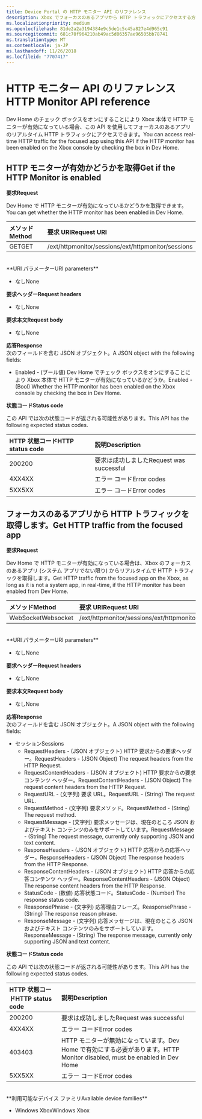 ```yaml
---
title: Device Portal の HTTP モニター API のリファレンス
description: Xbox でフォーカスのあるアプリから HTTP トラフィックにアクセスする方法について説明します。
ms.localizationpriority: medium
ms.openlocfilehash: 81de2a2a3194384e9c5de1c5c45a827e4d965c91
ms.sourcegitcommit: 681c70f964210ab49ac5d06357ae96505bb78741
ms.translationtype: MT
ms.contentlocale: ja-JP
ms.lasthandoff: 11/26/2018
ms.locfileid: "7707417"
---
```

# <a name="http-monitor-api-reference"></a><span data-ttu-id="6e553-103">HTTP モニター API のリファレンス</span><span class="sxs-lookup"><span data-stu-id="6e553-103">HTTP Monitor API reference</span></span>   
<span data-ttu-id="6e553-104">Dev Home のチェック ボックスをオンにすることにより Xbox 本体で HTTP モニターが有効になっている場合、この API を使用してフォーカスのあるアプリのリアルタイム HTTP トラフィックにアクセスできます。</span><span class="sxs-lookup"><span data-stu-id="6e553-104">You can access real-time HTTP traffic for the focused app using this API if the HTTP monitor has been enabled on the Xbox console by checking the box in Dev Home.</span></span>

## <a name="get-if-the-http-monitor-is-enabled"></a><span data-ttu-id="6e553-105">HTTP モニターが有効かどうかを取得</span><span class="sxs-lookup"><span data-stu-id="6e553-105">Get if the HTTP Monitor is enabled</span></span>

**<span data-ttu-id="6e553-106">要求</span><span class="sxs-lookup"><span data-stu-id="6e553-106">Request</span></span>**

<span data-ttu-id="6e553-107">Dev Home で HTTP モニターが有効になっているかどうかを取得できます。</span><span class="sxs-lookup"><span data-stu-id="6e553-107">You can get whether the HTTP monitor has been enabled in Dev Home.</span></span>

<span data-ttu-id="6e553-108">メソッド</span><span class="sxs-lookup"><span data-stu-id="6e553-108">Method</span></span>      | <span data-ttu-id="6e553-109">要求 URI</span><span class="sxs-lookup"><span data-stu-id="6e553-109">Request URI</span></span>
:------     | :-----
<span data-ttu-id="6e553-110">GET</span><span class="sxs-lookup"><span data-stu-id="6e553-110">GET</span></span> | <span data-ttu-id="6e553-111">/ext/httpmonitor/sessions</span><span class="sxs-lookup"><span data-stu-id="6e553-111">/ext/httpmonitor/sessions</span></span>
<br />
**<span data-ttu-id="6e553-112">URI パラメーター</span><span class="sxs-lookup"><span data-stu-id="6e553-112">URI parameters</span></span>**

- <span data-ttu-id="6e553-113">なし</span><span class="sxs-lookup"><span data-stu-id="6e553-113">None</span></span>

**<span data-ttu-id="6e553-114">要求ヘッダー</span><span class="sxs-lookup"><span data-stu-id="6e553-114">Request headers</span></span>**

- <span data-ttu-id="6e553-115">なし</span><span class="sxs-lookup"><span data-stu-id="6e553-115">None</span></span>

**<span data-ttu-id="6e553-116">要求本文</span><span class="sxs-lookup"><span data-stu-id="6e553-116">Request body</span></span>**

- <span data-ttu-id="6e553-117">なし</span><span class="sxs-lookup"><span data-stu-id="6e553-117">None</span></span>

**<span data-ttu-id="6e553-118">応答</span><span class="sxs-lookup"><span data-stu-id="6e553-118">Response</span></span>**   
<span data-ttu-id="6e553-119">次のフィールドを含む JSON オブジェクト。</span><span class="sxs-lookup"><span data-stu-id="6e553-119">A JSON object with the following fields:</span></span>

* <span data-ttu-id="6e553-120">Enabled - (ブール値) Dev Home でチェック ボックスをオンにすることにより Xbox 本体で HTTP モニターが有効になっているかどうか。</span><span class="sxs-lookup"><span data-stu-id="6e553-120">Enabled - (Bool) Whether the HTTP monitor has been enabled on the Xbox console by checking the box in Dev Home.</span></span>

**<span data-ttu-id="6e553-121">状態コード</span><span class="sxs-lookup"><span data-stu-id="6e553-121">Status code</span></span>**

<span data-ttu-id="6e553-122">この API では次の状態コードが返される可能性があります。</span><span class="sxs-lookup"><span data-stu-id="6e553-122">This API has the following expected status codes.</span></span>

<span data-ttu-id="6e553-123">HTTP 状態コード</span><span class="sxs-lookup"><span data-stu-id="6e553-123">HTTP status code</span></span>      | <span data-ttu-id="6e553-124">説明</span><span class="sxs-lookup"><span data-stu-id="6e553-124">Description</span></span>
:------     | :-----
<span data-ttu-id="6e553-125">200</span><span class="sxs-lookup"><span data-stu-id="6e553-125">200</span></span> | <span data-ttu-id="6e553-126">要求は成功しました</span><span class="sxs-lookup"><span data-stu-id="6e553-126">Request was successful</span></span>
<span data-ttu-id="6e553-127">4XX</span><span class="sxs-lookup"><span data-stu-id="6e553-127">4XX</span></span> | <span data-ttu-id="6e553-128">エラー コード</span><span class="sxs-lookup"><span data-stu-id="6e553-128">Error codes</span></span>
<span data-ttu-id="6e553-129">5XX</span><span class="sxs-lookup"><span data-stu-id="6e553-129">5XX</span></span> | <span data-ttu-id="6e553-130">エラー コード</span><span class="sxs-lookup"><span data-stu-id="6e553-130">Error codes</span></span>

## <a name="get-http-traffic-from-the-focused-app"></a><span data-ttu-id="6e553-131">フォーカスのあるアプリから HTTP トラフィックを取得します。</span><span class="sxs-lookup"><span data-stu-id="6e553-131">Get HTTP traffic from the focused app</span></span>
**<span data-ttu-id="6e553-132">要求</span><span class="sxs-lookup"><span data-stu-id="6e553-132">Request</span></span>**

<span data-ttu-id="6e553-133">Dev Home で HTTP モニターが有効になっている場合は、Xbox のフォーカスのあるアプリ (システム アプリでない限り) からリアルタイムで HTTP トラフィックを取得します。</span><span class="sxs-lookup"><span data-stu-id="6e553-133">Get HTTP traffic from the focused app on the Xbox, as long as it is not a system app, in real-time, if the HTTP monitor has been enabled from Dev Home.</span></span>

<span data-ttu-id="6e553-134">メソッド</span><span class="sxs-lookup"><span data-stu-id="6e553-134">Method</span></span>      | <span data-ttu-id="6e553-135">要求 URI</span><span class="sxs-lookup"><span data-stu-id="6e553-135">Request URI</span></span>
:------     | :-----
<span data-ttu-id="6e553-136">WebSocket</span><span class="sxs-lookup"><span data-stu-id="6e553-136">Websocket</span></span> | <span data-ttu-id="6e553-137">/ext/httpmonitor/sessions</span><span class="sxs-lookup"><span data-stu-id="6e553-137">/ext/httpmonitor/sessions</span></span>
<br />
**<span data-ttu-id="6e553-138">URI パラメーター</span><span class="sxs-lookup"><span data-stu-id="6e553-138">URI parameters</span></span>**

- <span data-ttu-id="6e553-139">なし</span><span class="sxs-lookup"><span data-stu-id="6e553-139">None</span></span>

**<span data-ttu-id="6e553-140">要求ヘッダー</span><span class="sxs-lookup"><span data-stu-id="6e553-140">Request headers</span></span>**

- <span data-ttu-id="6e553-141">なし</span><span class="sxs-lookup"><span data-stu-id="6e553-141">None</span></span>

**<span data-ttu-id="6e553-142">要求本文</span><span class="sxs-lookup"><span data-stu-id="6e553-142">Request body</span></span>**

- <span data-ttu-id="6e553-143">なし</span><span class="sxs-lookup"><span data-stu-id="6e553-143">None</span></span>

**<span data-ttu-id="6e553-144">応答</span><span class="sxs-lookup"><span data-stu-id="6e553-144">Response</span></span>**   
<span data-ttu-id="6e553-145">次のフィールドを含む JSON オブジェクト。</span><span class="sxs-lookup"><span data-stu-id="6e553-145">A JSON object with the following fields:</span></span>

* <span data-ttu-id="6e553-146">セッション</span><span class="sxs-lookup"><span data-stu-id="6e553-146">Sessions</span></span>
    * <span data-ttu-id="6e553-147">RequestHeaders - (JSON オブジェクト) HTTP 要求からの要求ヘッダー。</span><span class="sxs-lookup"><span data-stu-id="6e553-147">RequestHeaders - (JSON Object) The request headers from the HTTP Request.</span></span>
    * <span data-ttu-id="6e553-148">RequestContentHeaders - (JSON オブジェクト) HTTP 要求からの要求コンテンツ ヘッダー。</span><span class="sxs-lookup"><span data-stu-id="6e553-148">RequestContentHeaders - (JSON Object) The request content headers from the HTTP Request.</span></span>
    * <span data-ttu-id="6e553-149">RequestURL - (文字列) 要求 URL。</span><span class="sxs-lookup"><span data-stu-id="6e553-149">RequestURL - (String) The request URL.</span></span>
    * <span data-ttu-id="6e553-150">RequestMethod - (文字列) 要求メソッド。</span><span class="sxs-lookup"><span data-stu-id="6e553-150">RequestMethod - (String) The request method.</span></span>
    * <span data-ttu-id="6e553-151">RequestMessage - (文字列) 要求メッセージは、現在のところ JSON およびテキスト コンテンツのみをサポートしています。</span><span class="sxs-lookup"><span data-stu-id="6e553-151">RequestMessage - (String) The request message, currently only supporting JSON and text content.</span></span>
    * <span data-ttu-id="6e553-152">ResponseHeaders - (JSON オブジェクト) HTTP 応答からの応答ヘッダー。</span><span class="sxs-lookup"><span data-stu-id="6e553-152">ResponseHeaders - (JSON Object) The response headers from the HTTP Response.</span></span>
    * <span data-ttu-id="6e553-153">ResponseContentHeaders - (JSON オブジェクト) HTTP 応答からの応答コンテンツ ヘッダー。</span><span class="sxs-lookup"><span data-stu-id="6e553-153">ResponseContentHeaders - (JSON Object) The response content headers from the HTTP Response.</span></span>
    * <span data-ttu-id="6e553-154">StatusCode - (数値) 応答状態コード。</span><span class="sxs-lookup"><span data-stu-id="6e553-154">StatusCode - (Number) The response status code.</span></span>
    * <span data-ttu-id="6e553-155">ReasponsePhrase - (文字列) 応答理由フレーズ。</span><span class="sxs-lookup"><span data-stu-id="6e553-155">ReasponsePhrase - (String) The response reason phrase.</span></span>
    * <span data-ttu-id="6e553-156">ResponseMessage - (文字列) 応答メッセージは、現在のところ JSON およびテキスト コンテンツのみをサポートしています。</span><span class="sxs-lookup"><span data-stu-id="6e553-156">ResponseMessage - (String) The response message, currently only supporting JSON and text content.</span></span>

**<span data-ttu-id="6e553-157">状態コード</span><span class="sxs-lookup"><span data-stu-id="6e553-157">Status code</span></span>**

<span data-ttu-id="6e553-158">この API では次の状態コードが返される可能性があります。</span><span class="sxs-lookup"><span data-stu-id="6e553-158">This API has the following expected status codes.</span></span>

<span data-ttu-id="6e553-159">HTTP 状態コード</span><span class="sxs-lookup"><span data-stu-id="6e553-159">HTTP status code</span></span>      | <span data-ttu-id="6e553-160">説明</span><span class="sxs-lookup"><span data-stu-id="6e553-160">Description</span></span>
:------     | :-----
<span data-ttu-id="6e553-161">200</span><span class="sxs-lookup"><span data-stu-id="6e553-161">200</span></span> | <span data-ttu-id="6e553-162">要求は成功しました</span><span class="sxs-lookup"><span data-stu-id="6e553-162">Request was successful</span></span>
<span data-ttu-id="6e553-163">4XX</span><span class="sxs-lookup"><span data-stu-id="6e553-163">4XX</span></span> | <span data-ttu-id="6e553-164">エラー コード</span><span class="sxs-lookup"><span data-stu-id="6e553-164">Error codes</span></span>
<span data-ttu-id="6e553-165">403</span><span class="sxs-lookup"><span data-stu-id="6e553-165">403</span></span> | <span data-ttu-id="6e553-166">HTTP モニターが無効になっています。Dev Home で有効にする必要があります。</span><span class="sxs-lookup"><span data-stu-id="6e553-166">HTTP Monitor disabled, must be enabled in Dev Home</span></span>
<span data-ttu-id="6e553-167">5XX</span><span class="sxs-lookup"><span data-stu-id="6e553-167">5XX</span></span> | <span data-ttu-id="6e553-168">エラー コード</span><span class="sxs-lookup"><span data-stu-id="6e553-168">Error codes</span></span>

<br />
**<span data-ttu-id="6e553-169">利用可能なデバイス ファミリ</span><span class="sxs-lookup"><span data-stu-id="6e553-169">Available device families</span></span>**

* <span data-ttu-id="6e553-170">Windows Xbox</span><span class="sxs-lookup"><span data-stu-id="6e553-170">Windows Xbox</span></span>